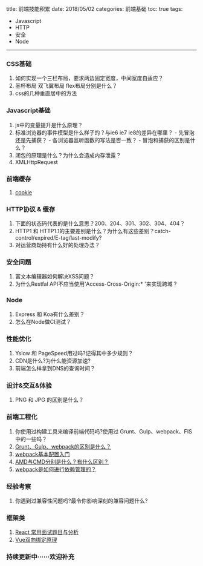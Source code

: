 title: 前端技能积累
date: 2018/05/02
categories: 前端基础
toc: true
tags:
  - Javascript
  - HTTP
  - 安全
  - Node
---

### CSS基础
  1. 如何实现一个三栏布局，要求两边固定宽度，中间宽度自适应？
  2. 圣杯布局 双飞翼布局 flex布局分别是什么？
  3. css的几种垂直居中的方法

<!--more-->

### Javascript基础
  1. js中的变量提升是什么原理？
  2. 标准浏览器的事件模型是什么样子的？与ie6 ie7 ie8的差异在哪里？
    - 先冒泡还是先捕获？
    - 各浏览器监听函数的写法是否一致？
    - 冒泡和捕获的区别是什么？
  3. 闭包的原理是什么？为什么会造成内存泄露？
  4. XMLHttpRequest

### 前端缓存
 1. [cookie](http://www.cnblogs.com/Darren_code/archive/2011/11/24/Cookie.html)



###  HTTP协议 & 缓存
  1. 下面的状态码代表的是什么意思？200、204、301、302、304、404？
  2. HTTP1 和 HTTP1.1的主要差别是什么？为什么有这些差别？catch-control/expired/E-tag/last-modify?
  3. 对运营商劫持有什么好的处理办法？

###  安全问题
  1. 富文本编辑器如何解决XSS问题？
  2. 为什么Restfal API不应当使用'Access-Cross-Origin:* '来实现跨域？

### Node
  1. Express 和 Koa有什么差别？
  2. 怎么在Node做CI测试？

### 性能优化
  1. Yslow 和 PageSpeed用过吗?记得其中多少规则？
  2. CDN是什么?为什么能资源加速?
  3. 前端怎么样拿到DNS的查询时间？

### 设计&交互&体验
  1. PNG 和 JPG 的区别是什么？

### 前端工程化
  1. 你使用过构建工具来编译前端代码吗?使用过 Grunt、Gulp、webpack、FIS中的一些吗？
  2. [Grunt、Gulp、webpack的区别是什么？](https://segmentfault.com/q/1010000008058766/a-1020000008058892)
  3. [webpack基本配置入门](https://segmentfault.com/a/1190000011383224)
  4. [AMD与CMD分别是什么？有什么区别？](https://blog.csdn.net/u014445339/article/details/55517770)
  5. [webpack是如何进行依赖管理的？](https://segmentfault.com/a/1190000003970448)



### 经验考察
  1. 你遇到过兼容性问题吗?最令你影响深刻的兼容问题什么?

### 框架类
1. [React 常用面试题目与分析](https://segmentfault.com/a/1190000008102870)
2. [Vue双向绑定原理]()


### 持续更新中······欢迎补充
